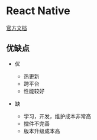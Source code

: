 # React Native
[官方文档](https://reactnative.cn/)
## 优缺点

- 优
  - 热更新
  - 跨平台
  - 性能较好
- 缺

  - 学习，开发，维护成本非常高
  - 控件不完善
  - 版本升级成本高
